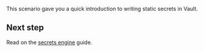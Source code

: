 This scenario gave you a quick introduction to writing static secrets in Vault.

## Next step

Read on the [secrets engine](https://learn.hashicorp.com/vault/getting-started/secrets-engines) guide.
